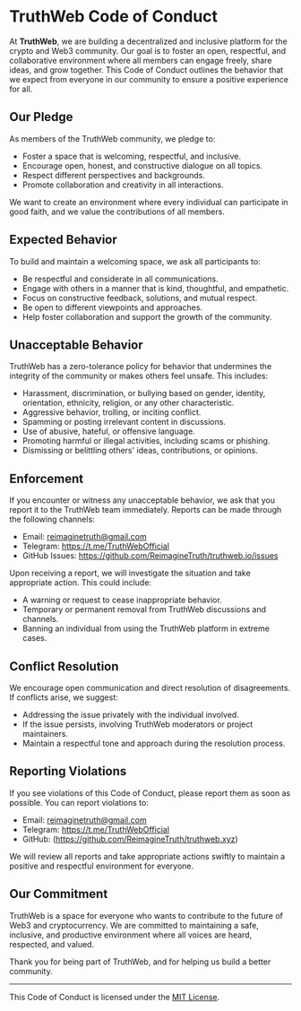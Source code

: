 # TruthWeb Code of Conduct

At **TruthWeb**, we are building a decentralized and inclusive platform for the crypto and Web3 community. Our goal is to foster an open, respectful, and collaborative environment where all members can engage freely, share ideas, and grow together. This Code of Conduct outlines the behavior that we expect from everyone in our community to ensure a positive experience for all.

## Our Pledge

As members of the TruthWeb community, we pledge to:

- Foster a space that is welcoming, respectful, and inclusive.
- Encourage open, honest, and constructive dialogue on all topics.
- Respect different perspectives and backgrounds.
- Promote collaboration and creativity in all interactions.

We want to create an environment where every individual can participate in good faith, and we value the contributions of all members.

## Expected Behavior

To build and maintain a welcoming space, we ask all participants to:

- Be respectful and considerate in all communications.
- Engage with others in a manner that is kind, thoughtful, and empathetic.
- Focus on constructive feedback, solutions, and mutual respect.
- Be open to different viewpoints and approaches.
- Help foster collaboration and support the growth of the community.

## Unacceptable Behavior

TruthWeb has a zero-tolerance policy for behavior that undermines the integrity of the community or makes others feel unsafe. This includes:

- Harassment, discrimination, or bullying based on gender, identity, orientation, ethnicity, religion, or any other characteristic.
- Aggressive behavior, trolling, or inciting conflict.
- Spamming or posting irrelevant content in discussions.
- Use of abusive, hateful, or offensive language.
- Promoting harmful or illegal activities, including scams or phishing.
- Dismissing or belittling others' ideas, contributions, or opinions.

## Enforcement

If you encounter or witness any unacceptable behavior, we ask that you report it to the TruthWeb team immediately. Reports can be made through the following channels:

- Email: reimaginetruth@gmail.com
- Telegram: https://t.me/TruthWebOfficial
- GitHub Issues: https://github.com/ReimagineTruth/truthweb.io/issues

Upon receiving a report, we will investigate the situation and take appropriate action. This could include:

- A warning or request to cease inappropriate behavior.
- Temporary or permanent removal from TruthWeb discussions and channels.
- Banning an individual from using the TruthWeb platform in extreme cases.

## Conflict Resolution

We encourage open communication and direct resolution of disagreements. If conflicts arise, we suggest:

- Addressing the issue privately with the individual involved.
- If the issue persists, involving TruthWeb moderators or project maintainers.
- Maintain a respectful tone and approach during the resolution process.

## Reporting Violations

If you see violations of this Code of Conduct, please report them as soon as possible. You can report violations to:

- Email: reimaginetruth@gmail.com
- Telegram: https://t.me/TruthWebOfficial
- GitHub: (https://github.com/ReimagineTruth/truthweb.xyz)

We will review all reports and take appropriate actions swiftly to maintain a positive and respectful environment for everyone.

## Our Commitment

TruthWeb is a space for everyone who wants to contribute to the future of Web3 and cryptocurrency. We are committed to maintaining a safe, inclusive, and productive environment where all voices are heard, respected, and valued.

Thank you for being part of TruthWeb, and for helping us build a better community.

---

This Code of Conduct is licensed under the [MIT License](LICENSE).

